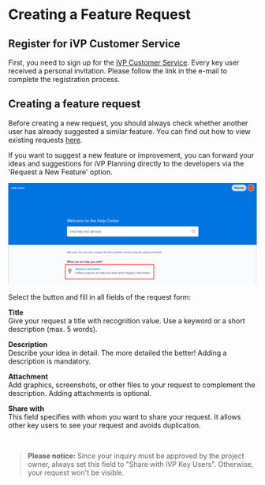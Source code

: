 # Creating a Feature Request


## Register for iVP Customer Service
First, you need to sign up for the [iVP Customer Service](README.md). Every key user received a personal invitation. Please follow the link in the e-mail to complete the registration process.

## Creating a feature request
Before creating a new request, you should always check whether another user has already suggested a similar feature. You can find out how to view existing requests [here](view-feature-requests.md). 

If you want to suggest a new feature or improvement, you can forward your ideas and suggestions for iVP Planning directly to the developers via the 'Request a New Feature' option. 

![Create a Request](../../.gitbook/assets/CreateRequest_1.png)

Select the button and fill in all fields of the request form: 

**Title**   
Give your request a title with recognition value. Use a keyword or a short description (max. 5 words).  

**Description**  
Describe your idea in detail. The more detailed the better! Adding a description is mandatory. 

**Attachment**  
Add graphics, screenshots, or other files to your request to complement the description. Adding attachments is optional. 

**Share with**  
This field specifies with whom you want to share your request. It allows other key users to see your request and avoids duplication.

<br/>

> **Please notice:** Since your inquiry must be approved by the project owner, always set this field to "Share with iVP Key Users". Otherwise, your request won't be visible.
